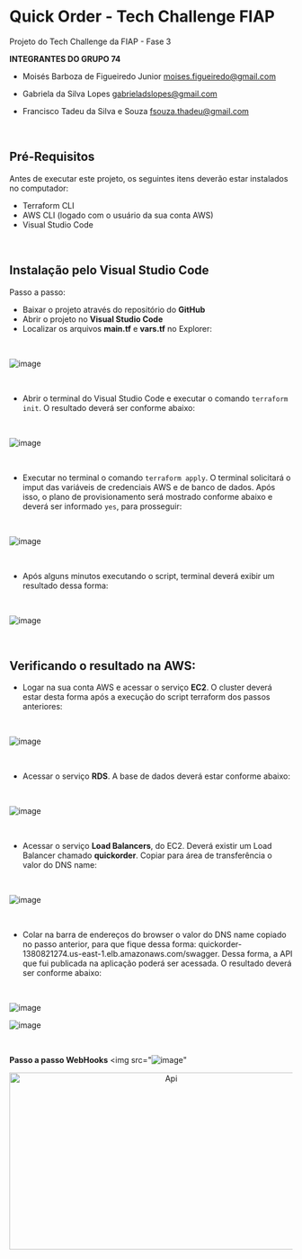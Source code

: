 # Quick Order - Tech Challenge FIAP

Projeto do Tech Challenge da FIAP - Fase 3

**INTEGRANTES DO GRUPO 74**

* Moisés Barboza de Figueiredo Junior
moises.figueiredo@gmail.com

* Gabriela da Silva Lopes
gabrieladslopes@gmail.com

* Francisco Tadeu da Silva e Souza
fsouza.thadeu@gmail.com

<br />

## Pré-Requisitos

Antes de executar este projeto, os seguintes itens deverão estar instalados no computador:

* Terraform CLI
* AWS CLI (logado com o usuário da sua conta AWS)
* Visual Studio Code
<br />

## Instalação pelo Visual Studio Code

Passo a passo:

* Baixar o projeto através do repositório do **GitHub**
* Abrir o projeto no **Visual Studio Code**
* Localizar os arquivos **main.tf** e **vars.tf** no Explorer:
<br />

![image](https://github.com/TechChallenge-4SOAT-G74/QuickOrder-Infra-Terraform/assets/19378661/d4fb4b62-133e-46f1-9f16-eb07c11c9c69)


<br />

* Abrir o terminal do Visual Studio Code e executar o comando  `terraform init`. O resultado deverá ser conforme abaixo:

<br />

![image](https://github.com/TechChallenge-4SOAT-G74/QuickOrder-Infra-Terraform/assets/19378661/c366580b-f05e-4ee9-a6f5-8f3dee4b12a0)

<br />

* Executar no terminal o comando  `terraform apply`. O terminal solicitará o imput das variáveis de credenciais AWS e de banco de dados. Após isso, o plano de provisionamento será mostrado conforme abaixo e deverá ser informado `yes`, para prosseguir:

<br />

![image](https://github.com/TechChallenge-4SOAT-G74/QuickOrder-Infra-Terraform/assets/19378661/76934751-1a64-4090-879d-114bb05a2e09)

<br />

* Após alguns minutos executando o script, terminal deverá exibir um resultado dessa forma:

<br />

![image](https://github.com/TechChallenge-4SOAT-G74/QuickOrder-Infra-Terraform/assets/19378661/07898a44-48b9-4e42-960e-7d5033145d31)

<br />

## Verificando o resultado na AWS:

* Logar na sua conta AWS e acessar o serviço **EC2**. O cluster deverá estar desta forma após a execução do script terraform dos passos anteriores:

<br />

![image](https://github.com/TechChallenge-4SOAT-G74/QuickOrder-Infra-Terraform/assets/19378661/7f037850-013f-4b9f-94a0-357b4d8238e7)

<br />

* Acessar o serviço **RDS**. A base de dados deverá estar conforme abaixo:

<br />

![image](https://github.com/TechChallenge-4SOAT-G74/QuickOrder-Infra-Terraform/assets/19378661/f2afd2f0-dbfe-43b6-b598-b5a323250a77)

<br />

* Acessar o serviço **Load Balancers**, do EC2. Deverá existir um Load Balancer chamado **quickorder**. Copiar para área de transferência o valor do DNS name:

<br />

![image](https://github.com/TechChallenge-4SOAT-G74/QuickOrder-Infra-Terraform/assets/19378661/3103844a-86ce-42ce-b32f-4c3e682e641d)


<br />

* Colar na barra de endereços do browser o valor do DNS name copiado no passo anterior, para que fique dessa forma: quickorder-1380821274.us-east-1.elb.amazonaws.com/swagger. Dessa forma, a API que fui publicada na aplicação poderá ser acessada. O resultado deverá ser conforme abaixo:

<br />

![image](https://github.com/TechChallenge-4SOAT-G74/QuickOrder-Infra-Terraform/assets/19378661/cbc8ce6f-2603-4e72-a71f-9b19fb44d24b)

![image](https://github.com/TechChallenge-4SOAT-G74/QuickOrder-Infra-Terraform/assets/19378661/091e1cf7-504f-410d-8346-a8a606ed037c)

<br />

**Passo a passo WebHooks**
   <img src="![image](https://github.com/TechChallenge-4SOAT-G74/QuickOrder-Infra-Terraform/assets/19378661/5f610c8e-5840-4ecd-96ce-871bf0b8ef5e)"
<br />
<div align="center">
      <a href="https://www.youtube.com/watch?v=qNlFbp0ErRk">
     <img src="https://github.com/TechChallenge-4SOAT-G74/QuickOrder-Infra-Terraform/assets/19378661/5f610c8e-5840-4ecd-96ce-871bf0b8ef5e" 
      alt="Api" 
      style="width:560px;height:315px;">
      </a>
</div>
